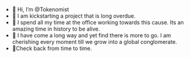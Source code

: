 - 👋 Hi, I’m @Tokenomist
- 👀 I am kickstarting a project that is long overdue.
- 🌱 I spend all my time at the office working towards this cause. Its an amazing time in history to be alive.
- 💞️ I have come a long way and yet find there is more to go. I am cherishing every moment till we grow into a global conglomerate. 
- 👋Check back from time to time.
<!---
Tokenomist/Tokenomist is a ✨ special ✨ repository because its `README.md` (this file) appears on your GitHub profile.
You can click the Preview link to take a look at your changes.
--->
